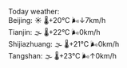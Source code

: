 Today weather:  
Beijing: ☀️ 🌡️+20°C 🌬️↓7km/h  
Tianjin: 🌫  🌡️+22°C 🌬️0km/h  
Shijiazhuang: 🌫  🌡️+21°C 🌬️0km/h  
Tangshan: 🌫  🌡️+23°C 🌬️↑0km/h  

